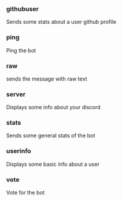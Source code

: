 ### githubuser
Sends some stats about a user github profile

### ping
Ping the bot

### raw
sends the message with raw text

### server
Displays some info about your discord

### stats
Sends some general stats of the bot

### userinfo
Displays some basic info about a user

### vote
Vote for the bot
